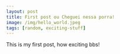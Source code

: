 ```yaml
---
layout: post
title: First post ou Cheguei nessa porra!
image: /img/hello_world.jpeg
tags: [random, exciting-stuff]
---
```


This is my first post, how exciting bbs!
